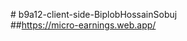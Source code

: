 #   b 9 a 1 2 - c l i e n t - s i d e - B i p l o b H o s s a i n S o b u j <br>
##https://micro-earnings.web.app/ <br>
 
 
